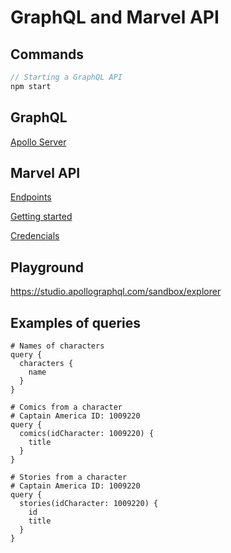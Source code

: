 # GraphQL and Marvel API

## Commands

```javascript
// Starting a GraphQL API
npm start
```
## GraphQL
[Apollo Server](https://www.apollographql.com/docs/apollo-server/)

## Marvel API
[Endpoints](https://developer.marvel.com/docs)

[Getting started](https://developer.marvel.com/documentation/getting_started)

[Credencials](https://developer.marvel.com/account)

## Playground
https://studio.apollographql.com/sandbox/explorer

## Examples of queries
```
# Names of characters
query {
  characters {
    name
  }
}
```

```
# Comics from a character
# Captain America ID: 1009220
query {
  comics(idCharacter: 1009220) {
    title
  }
}
```

```
# Stories from a character
# Captain America ID: 1009220
query {
  stories(idCharacter: 1009220) {
    id
    title
  }
}
```